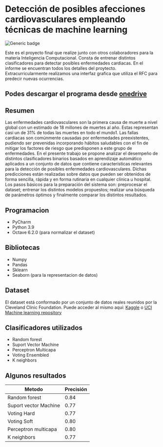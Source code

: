 # Detección de posibles afecciones cardiovasculares empleando técnicas de machine learning

![Generic badge](https://img.shields.io/badge/made%20with-Python-blue.svg) 

Este es el proyecto final que realize junto con otros colaboradores para la materia Inteligencia Computacional. Consta de entrenar distintos clasificadores para detectar posibles enfermedades cardiacas. En el informe se encuentran todos los detalles del proytecto. 
Extracurricularmente realizamos una interfaz grafica que utiliza el RFC para predecir nuevas ocurrencias.

## Podes descargar el programa desde [onedrive](https://1drv.ms/u/s!Ak1hSkZeE5KjhMIxkJuEYNYDA90Pzg?e=VMF2Ha)

## Resumen 
Las enfermedades cardiovasculares son la primera causa de muerte a nivel global con un estimado de 18 millones de muertes al año. Estas representan casi un de 31% de todas las muertes en todo el mundo1. Las fallas cardíacas son comúnmente causadas por enfermedades preexistentes, pudiendo ser prevenidas incorporando hábitos saludables con el fin de mitigar los factores de riesgo que predisponen a este grupo de enfermedades. En el presente trabajo se propone analizar el desempeño de distintos clasificadores binarios basados en aprendizaje automático aplicados a un conjunto de datos que contiene características relevantes para la detección de posibles enfermedades cardiovasculares. Dichas predicciones están realizadas sobre datos que pueden ser obtenidos de forma sencilla, rápida y en forma rutinaria en cualquier clínica u hospital. Los pasos básicos para la preparación del sistema son: preprocesar el dataset; entrenar los distintos modelos propuestos; realizar una búsqueda de parámetros óptimos y finalmente comparar los distintos resultados.

## Programacion 
- PyCharm 
- Python 3.9
- Octave 6.2.0 (para normalizar el dataset)

## Bibliotecas 
- Numpy 
- Pandas 
- Sklearn 
- Seaborn (para la representacion de datos)

## Dataset 
El dataset está conformado por un conjunto de datos reales reunidos por la Cleveland Clinic Foundation. Puede acceder al mismo aqui: 
[Kaggle](https://www.kaggle.com/ronitf/heart-disease-uci) o [UCI Machine learning repository](https://archive-beta.ics.uci.edu/ml/datasets/heart+disease)


## Clasificadores utilizados
- Random forest
- Suport Vector Machine
- Perceptron Multicapa
- Voting Ensembled
- K neighbors 

## Algunos resultados

| Metodo | Precisión |
| ------ | ------ |
| Random forest  | 0.84 |
| Suport vector Machine | 0.77 |
| Voting Hard | 0.77 |
| Voting Soft | 0.80 |
| Perceptron multicapa | 0.80 |
|  K neighbors | 0.77 |

